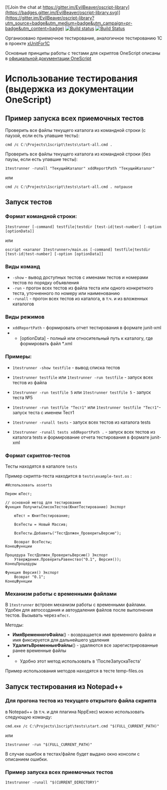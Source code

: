 [![Join the chat at https://gitter.im/EvilBeaver/oscript-library](https://badges.gitter.im/EvilBeaver/oscript-library.svg)](https://gitter.im/EvilBeaver/oscript-library?utm_source=badge&utm_medium=badge&utm_campaign=pr-badge&utm_content=badge)  [![Build status](https://ci.appveyor.com/api/projects/status/7sgdu30u1yqbot4m?svg=true)](https://ci.appveyor.com/project/artbear/1testrunner) [![Build Status](https://travis-ci.org/artbear/1testrunner.svg)](https://travis-ci.org/artbear/1testrunner)

Организовано приемочное тестирование, аналогичное тестированию 1C в проекте [xUnitFor1C](https://github.com/xDrivenDevelopment/xUnitFor1C/wiki)

Основные принципы работы с тестами для скриптов OneScript описаны в [официальной документации OneScript](http://oscript.io/docs/page/testing)

# Использование тестирования (выдержка из документации OneScript)

## Пример запуска всех приемочных тестов ###

Проверить все файлы текущего каталога из командной строки (с паузой, если есть упавшие тесты):

    cmd /c C:\Projects\1script\tests\start-all.cmd .

Проверить все файлы текущего каталога из командной строки (без паузы, если есть упавшие тесты):

    1testrunner -runall "ТекущийКаталог" xddReportPath "ТекущийКаталог"

или

    cmd /c C:\Projects\1script\tests\start-all.cmd . notpause

## Запуск тестов ###

### Формат командной строки:

    1testrunner [-command] testfile|testdir [test-id|test-number] [-option [optionData]]

или

    oscript <каталог 1testrunner>/main.os [-command] testfile|testdir [test-id|test-number] [-option [optionData]]

### Виды команд

* `-show` - вывод доступных тестов с именами тестов и номерами тестов по порядку объявления
* `-run` - прогон всех тестов из файла теста или одного конкретного теста, уточненного по номеру или наименованию
* `-runall` - прогон всех тестов из каталога, в т.ч. и из вложенных каталогов

### Виды режимов

* `xddReportPath` - формировать отчет тестирования в формате junit-xml
* * [optionData] - полный или относительный путь к каталогу, где формировать файл *.xml

### Примеры:

* `1testrunner -show testfile` - вывод списка тестов
* `1testrunner testfile` или `1testrunner -run testfile` - запуск всех тестов из файла
* `1testrunner -run testfile 5` или `1testrunner testfile 5` - запуск теста №5
* `1testrunner -run testfile "Тест1"` или `1testrunner testfile "Тест1"`- запуск теста с именем Тест1

* `1testrunner -runall tests` - запуск всех тестов из каталога tests
* `1testrunner -runall tests xddReportPath .` - запуск всех тестов из каталога tests и формирование отчета тестирования в формате  junit-xml

### Формат скриптов-тестов

Тесты находятся в каталоге `tests`

Пример скрипта-теста находится в `tests\example-test.os` :

```bsl
#Использовать asserts

Перем юТест;

// основной метод для тестирования
Функция ПолучитьСписокТестов(ЮнитТестирование) Экспорт

	юТест = ЮнитТестирование;

	ВсеТесты = Новый Массив;

	ВсеТесты.Добавить("ТестДолжен_ПроверитьВерсию");

	Возврат ВсеТесты;
КонецФункции

Процедура ТестДолжен_ПроверитьВерсию() Экспорт
	Утверждения.ПроверитьРавенство("0.1", Версия());
КонецПроцедуры

Функция Версия() Экспорт
	Возврат "0.1";
КонецФункции
```

### Механизм работы с временными файлами

В `1testrunner` встроен механизм работы с временными файлами.
Удобен для автосоздания и автоудаления файлов после выполнения тестов.
Вызывать через `юТест`.

Методы:

* **ИмяВременногоФайла**() - возвращается имя временного файла и имя фиксируется для дальнейшего удаления
* **УдалитьВременныеФайлы**() - удаляются все зарегистрированные ранее временные файлы
* * Удобно этот метод использовать в 'ПослеЗапускаТеста'

Пример использования методов находятся в тесте temp-files.os

## Запуск тестирования из Notepad++

### Для прогона тестов из текущего открытого файла скрипта

в Notepad++ (в т.ч. и для плагина NppExec) можно использовать следующую команду:

    cmd.exe /c C:\Projects\1script\tests\start.cmd "$(FULL_CURRENT_PATH)"

или

    1testrunner -run "$(FULL_CURRENT_PATH)"

В случае ошибок в тестах/файле будет выдано окно консоли с описанием ошибки.

### Пример запуска всех приемочных тестов ###

    1testrunner -runall "$(CURRENT_DIRECTORY)"
